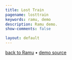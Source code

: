 ```yaml
---
title: Lost Train
pagename: losttrain
keywords: ramu, demo
description: Ramu demo.
show-comments: false

layout: default
---
```

[back to Ramu](../) &#8226; [demo source](https://github.com/HermesPasser/Ramu/tree/master/demos/latomatina)   
<script type="text/javascript" src="../ramu-0.7b.js"></script>
<script type="text/javascript" src="game.js"></script>
<script> addCanvasOnMain(); </script>
